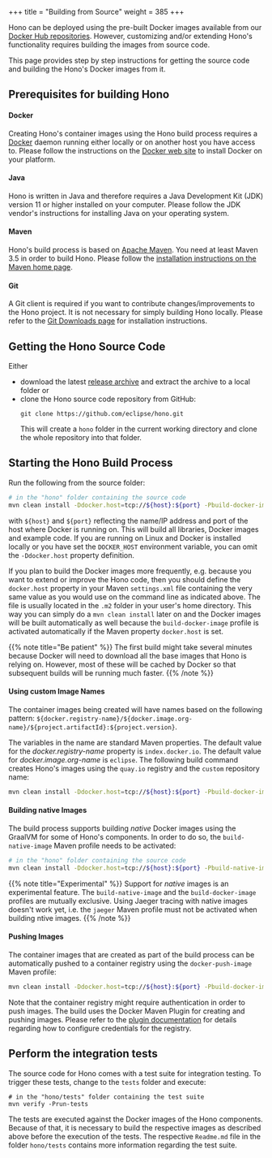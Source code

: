 +++
title = "Building from Source"
weight = 385
+++

Hono can be deployed using the pre-built Docker images available from our [Docker Hub repositories](https://hub.docker.com/u/eclipse/). However, customizing and/or extending Hono's functionality requires building the images from source code.

This page provides step by step instructions for getting the source code and building the Hono's Docker images from it.

## Prerequisites for building Hono

#### Docker

Creating Hono's container images using the Hono build process requires a [Docker](http://www.docker.com) daemon running either locally or on another host you have access to. Please follow the instructions on the [Docker web site](http://www.docker.com) to install Docker on your platform.

#### Java

Hono is written in Java and therefore requires a Java Development Kit (JDK) version 11 or higher installed on your computer. Please follow the JDK vendor's instructions for installing Java on your operating system.

#### Maven

Hono's build process is based on [Apache Maven](https://maven.apache.org). You need at least Maven 3.5 in order to build Hono.
Please follow the [installation instructions on the Maven home page](https://maven.apache.org/).

#### Git

A Git client is required if you want to contribute changes/improvements to the Hono project. It is not necessary for simply building Hono locally.
Please refer to the [Git Downloads page](https://git-scm.com/downloads) for installation instructions.

## Getting the Hono Source Code

Either

* download the latest [release archive](https://github.com/eclipse/hono/releases) and extract the archive to a local folder or
* clone the Hono source code repository from GitHub:
  ```
  git clone https://github.com/eclipse/hono.git
  ```
  This will create a `hono` folder in the current working directory and clone the whole repository into that folder.


## Starting the Hono Build Process

Run the following from the source folder:

```sh
# in the "hono" folder containing the source code
mvn clean install -Ddocker.host=tcp://${host}:${port} -Pbuild-docker-image,metrics-prometheus,jaeger
```

with `${host}` and `${port}` reflecting the name/IP address and port of the host where Docker is running on. This will build all libraries, Docker images and example code. If you are running on Linux and Docker is installed locally or you have set the `DOCKER_HOST` environment variable, you can omit the `-Ddocker.host` property definition.

If you plan to build the Docker images more frequently, e.g. because you want to extend or improve the Hono code, then you should define the `docker.host` property in your Maven `settings.xml` file containing the very same value as you would use on the command line as indicated above. The file is usually located in the `.m2` folder in your user's home directory. This way you can simply do a `mvn clean install` later on and the Docker images will be built automatically as well because the `build-docker-image` profile is activated automatically if the Maven property `docker.host` is set.

{{% note title="Be patient" %}}
The first build might take several minutes because Docker will need to download all the base images that Hono is relying on. However, most of these will be cached by Docker so that subsequent builds will be running much faster.
{{% /note %}}

#### Using custom Image Names

The container images being created will have names based on the following pattern:
`${docker.registry-name}/${docker.image.org-name}/${project.artifactId}:${project.version}`.

The variables in the name are standard Maven properties. The default value for the *docker.registry-name* property is `index.docker.io`.
The default value for *docker.image.org-name* is `eclipse`. The following build command creates Hono's images using the `quay.io` registry
and the `custom` repository name:

```sh
mvn clean install -Ddocker.host=tcp://${host}:${port} -Pbuild-docker-image,metrics-prometheus,jaeger -Ddocker.registry-name=quay.io -Ddocker.image.org-name=custom
```

#### Building native Images

The build process supports building *native* Docker images using the GraalVM for some of Hono's components.
In order to do so, the `build-native-image` Maven profile needs to be activated:

```sh
# in the "hono" folder containing the source code
mvn clean install -Ddocker.host=tcp://${host}:${port} -Pbuild-native-image,metrics-prometheus
```

{{% note title="Experimental" %}}
Support for *native* images is an experimental feature. The `build-native-image` and the `build-docker-image` profiles are mutually exclusive.
Using Jaeger tracing with native images doesn't work yet, i.e. the `jaeger` Maven profile must not be activated when building
ntive images.
{{% /note %}}

#### Pushing Images

The container images that are created as part of the build process can be automatically pushed to a container registry using the `docker-push-image` Maven profile:

```sh
mvn clean install -Ddocker.host=tcp://${host}:${port} -Pbuild-docker-image,metrics-prometheus,jaeger,docker-push-image
```

Note that the container registry might require authentication in order to push images. The build uses the Docker Maven Plugin for creating and pushing images.
Please refer to the [plugin documentation](http://dmp.fabric8.io/#authentication) for details regarding how to configure credentials for the registry.

## Perform the integration tests

The source code for Hono comes with a test suite for integration testing. To trigger these tests, change to the `tests` folder and execute:

```
# in the "hono/tests" folder containing the test suite
mvn verify -Prun-tests
```

The tests are executed against the Docker images of the Hono components. Because of that, it is necessary to build the respective images as
described above before the execution of the tests. The respective `Readme.md` file in the folder `hono/tests` contains more information regarding the test suite.
